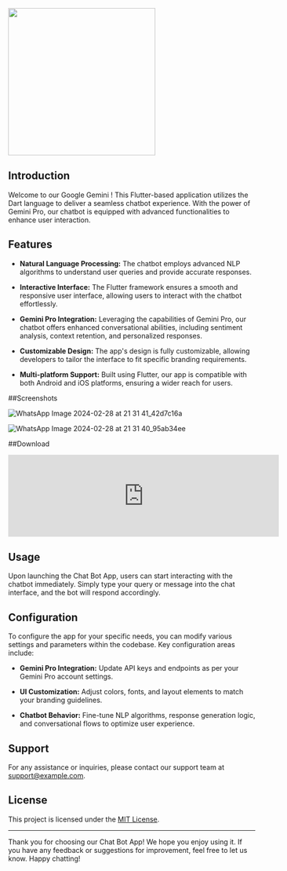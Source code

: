 <img src="https://github.com/Vishal8700/Google-Gemini/assets/97828106/5016bd1c-89cc-4205-bc6e-ad6d8632f885" width="300">



## Introduction

Welcome to our Google Gemini ! This Flutter-based application utilizes the Dart language to deliver a seamless chatbot experience. With the power of Gemini Pro, our chatbot is equipped with advanced functionalities to enhance user interaction.

## Features

- **Natural Language Processing:** The chatbot employs advanced NLP algorithms to understand user queries and provide accurate responses.
  
- **Interactive Interface:** The Flutter framework ensures a smooth and responsive user interface, allowing users to interact with the chatbot effortlessly.

- **Gemini Pro Integration:** Leveraging the capabilities of Gemini Pro, our chatbot offers enhanced conversational abilities, including sentiment analysis, context retention, and personalized responses.

- **Customizable Design:** The app's design is fully customizable, allowing developers to tailor the interface to fit specific branding requirements.

- **Multi-platform Support:** Built using Flutter, our app is compatible with both Android and iOS platforms, ensuring a wider reach for users.

##Screenshots 

![WhatsApp Image 2024-02-28 at 21 31 41_42d7c16a](https://github.com/Vishal8700/Google-Gemini/assets/97828106/f4929460-597c-4551-8924-8199e4cb919b)

![WhatsApp Image 2024-02-28 at 21 31 40_95ab34ee](https://github.com/Vishal8700/Google-Gemini/assets/97828106/3642ad76-6c87-4e4d-b230-a6a84f9a2013)

##Download

<iframe frameborder="0" src="https://itch.io/embed/2555122?bg_color=222222&amp;fg_color=eeeeee&amp;border_color=363636" width="552" height="167"><a href="https://git-alien.itch.io/google-gemini">Google Gemini by git_alien</a></iframe>

## Usage

Upon launching the Chat Bot App, users can start interacting with the chatbot immediately. Simply type your query or message into the chat interface, and the bot will respond accordingly.

## Configuration

To configure the app for your specific needs, you can modify various settings and parameters within the codebase. Key configuration areas include:

- **Gemini Pro Integration:** Update API keys and endpoints as per your Gemini Pro account settings.

- **UI Customization:** Adjust colors, fonts, and layout elements to match your branding guidelines.

- **Chatbot Behavior:** Fine-tune NLP algorithms, response generation logic, and conversational flows to optimize user experience.

## Support

For any assistance or inquiries, please contact our support team at [support@example.com](mailto:vishal.kumar.ug22nsut.ac.in).

## License

This project is licensed under the [MIT License](LICENSE).

---

Thank you for choosing our Chat Bot App! We hope you enjoy using it. If you have any feedback or suggestions for improvement, feel free to let us know. Happy chatting!
